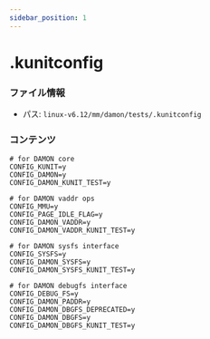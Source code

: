 ```yaml
---
sidebar_position: 1
---
```

# .kunitconfig

### ファイル情報

- パス: `linux-v6.12/mm/damon/tests/.kunitconfig`

### コンテンツ

```kunitconfig
# for DAMON core
CONFIG_KUNIT=y
CONFIG_DAMON=y
CONFIG_DAMON_KUNIT_TEST=y

# for DAMON vaddr ops
CONFIG_MMU=y
CONFIG_PAGE_IDLE_FLAG=y
CONFIG_DAMON_VADDR=y
CONFIG_DAMON_VADDR_KUNIT_TEST=y

# for DAMON sysfs interface
CONFIG_SYSFS=y
CONFIG_DAMON_SYSFS=y
CONFIG_DAMON_SYSFS_KUNIT_TEST=y

# for DAMON debugfs interface
CONFIG_DEBUG_FS=y
CONFIG_DAMON_PADDR=y
CONFIG_DAMON_DBGFS_DEPRECATED=y
CONFIG_DAMON_DBGFS=y
CONFIG_DAMON_DBGFS_KUNIT_TEST=y

```
